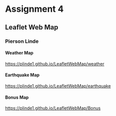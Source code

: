 # Assignment 4
## Leaflet Web Map
### Pierson Linde

#### Weather Map 
https://plinde1.github.io/LeafletWebMap/weather


#### Earthquake Map
https://plinde1.github.io/LeafletWebMap/earthquake


#### Bonus Map
https://plinde1.github.io/LeafletWebMap/Bonus
